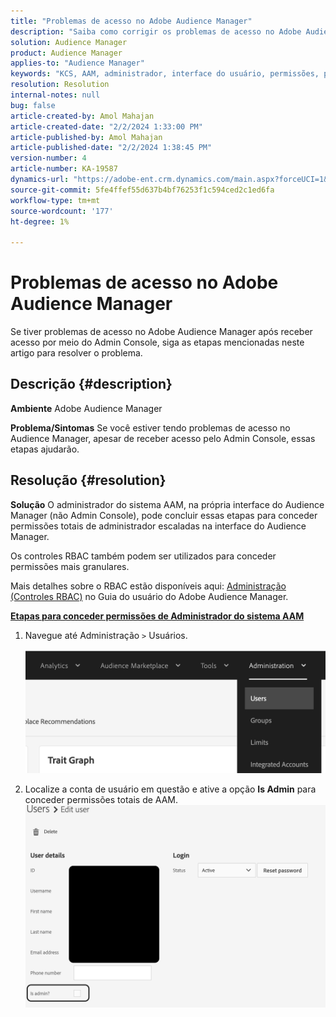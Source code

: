 ```yaml
---
title: "Problemas de acesso no Adobe Audience Manager"
description: "Saiba como corrigir os problemas de acesso no Adobe Audience Manager."
solution: Audience Manager
product: Audience Manager
applies-to: "Audience Manager"
keywords: "KCS, AAM, administrador, interface do usuário, permissões, problemas de acesso, Adobe Audience Manager, Como"
resolution: Resolution
internal-notes: null
bug: false
article-created-by: Amol Mahajan
article-created-date: "2/2/2024 1:33:00 PM"
article-published-by: Amol Mahajan
article-published-date: "2/2/2024 1:38:45 PM"
version-number: 4
article-number: KA-19587
dynamics-url: "https://adobe-ent.crm.dynamics.com/main.aspx?forceUCI=1&pagetype=entityrecord&etn=knowledgearticle&id=8ecad68e-cfc1-ee11-9079-6045bd006704"
source-git-commit: 5fe4ffef55d637b4bf76253f1c594ced2c1ed6fa
workflow-type: tm+mt
source-wordcount: '177'
ht-degree: 1%

---
```


# Problemas de acesso no Adobe Audience Manager


Se tiver problemas de acesso no Adobe Audience Manager após receber acesso por meio do Admin Console, siga as etapas mencionadas neste artigo para resolver o problema.

## Descrição {#description}


<b>Ambiente</b>
Adobe Audience Manager

<b>Problema/Sintomas</b>
Se você estiver tendo problemas de acesso no Audience Manager, apesar de receber acesso pelo Admin Console, essas etapas ajudarão.


## Resolução {#resolution}


<b>Solução</b>
O administrador do sistema AAM, na própria interface do Audience Manager (não Admin Console), pode concluir essas etapas para conceder permissões totais de administrador escaladas na interface do Audience Manager.

Os controles RBAC também podem ser utilizados para conceder permissões mais granulares.

Mais detalhes sobre o RBAC estão disponíveis aqui: [Administração (Controles RBAC)](https://experienceleague.adobe.com/docs/audience-manager/user-guide/features/administration/administration-overview.html?lang=pt-BR) no Guia do usuário do Adobe Audience Manager.

<u><b>Etapas para conceder permissões de Administrador do sistema AAM</b></u>

1. Navegue até Administração `>`  Usuários.

   ![](assets/0c4ffacf-e9d5-ec11-a7b5-000d3a37750e.png)
2. Localize a conta de usuário em questão e ative a opção <b>Is Admin</b> para conceder permissões totais de AAM.![](assets/07c16ce8-e9d5-ec11-a7b5-000d3a37750e.png)

